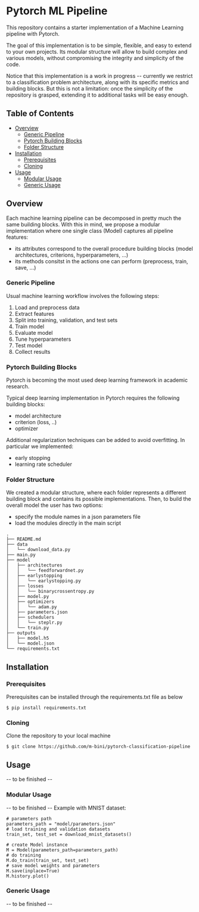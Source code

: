# Pytorch ML Pipeline

This repository contains a starter implementation of a Machine Learning pipeline with Pytorch.

The goal of this implementation is to be simple, flexible, and easy to extend to your own projects. Its modular structure will allow to build complex and various models, without compromising the integrity and simplicity of the code.

Notice that this implementation is a work in progress -- currently we restrict to a classification problem architecture, along with its specific metrics and building blocks. But this is not a limitation: once the simplicity of the repository is grasped, extending it to additional tasks will be easy enough.

## Table of Contents

* [Overview](#overview)
    * [Generic Pipeline](#generic-pipeline)
    * [Pytorch Building Blocks](#pytorch-building-blocks)
    * [Folder Structure](#folder-structure)
* [Installation](#installation)
    * [Prerequisites](#prerequisites)
    * [Cloning](#cloning)
* [Usage](#usage)
    * [Modular Usage](#modular-usage)
    * [Generic Usage](#generic-usage)

## Overview

Each machine learning pipeline can be decomposed in pretty much the same building blocks. With this in mind, we propose a modular implementation where one single class (Model) captures all pipeline features:
- its attributes correspond to the overall procedure building blocks (model architectures, criterions, hyperparameters, ...)
- its methods consitst in the actions one can perform (preprocess, train, save, ...)

### Generic Pipeline

Usual machine learning workflow involves the following steps:

1. Load and preprocess data
2. Extract features
3. Split into training, validation, and test sets
4. Train model
5. Evaluate model
6. Tune hyperparameters
7. Test model
8. Collect results

### Pytorch Building Blocks

Pytorch is becoming the most used deep learning framework in academic research.

Typical deep learning implementation in Pytorch requires the following building blocks:
* model architecture
* criterion (loss, ..)
* optimizer

Additional regularization techniques can be added to avoid overfitting. In particular we implemented:
* early stopping
* learning rate scheduler


### Folder Structure
We created a modular structure, where each folder represents a different building block and contains its possible implementations. Then, to build the overall model the user has two options: 
- specify the module names in a json parameters file
- load the modules directly in the main script

```
.
├── README.md
├── data
│   └── download_data.py
├── main.py
├── model
│   ├── architectures
│   │   └── feedforwardnet.py
│   ├── earlystopping
│   │   └── earlystopping.py
│   ├── losses
│   │   └── binarycrossentropy.py
│   ├── model.py
│   ├── optimizers
│   │   └── adam.py
│   ├── parameters.json
│   ├── schedulers
│   │   └── steplr.py
│   └── train.py
├── outputs
│   ├── model.h5
│   └── model.json
└── requirements.txt
```

## Installation

### Prerequisites

Prerequisites can be installed through the requirements.txt file as below
```
$ pip install requirements.txt
```

### Cloning

Clone the repository to your local machine

```
$ git clone https://github.com/m-bini/pytorch-classification-pipeline
```

## Usage
-- to be finished --

### Modular Usage
-- to be finished --
Example with MNIST dataset:

```
# parameters path
parameters_path = "model/parameters.json"
# load training and validation datasets
train_set, test_set = download_mnist_datasets()

# create Model instance
M = Model(parameters_path=parameters_path)
# do training
M.do_train(train_set, test_set)
# save model weights and parameters
M.save(inplace=True)
M.history.plot() 

```

### Generic Usage
-- to be finished --
